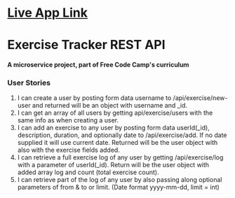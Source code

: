 # [Live App Link](https://periodic-jonquil.glitch.me/)

# Exercise Tracker REST API

#### A microservice project, part of Free Code Camp's curriculum

### User Stories

1. I can create a user by posting form data username to /api/exercise/new-user and returned will be an object with username and _id.
2. I can get an array of all users by getting api/exercise/users with the same info as when creating a user.
3. I can add an exercise to any user by posting form data userId(_id), description, duration, and optionally date to /api/exercise/add. 
If no date supplied it will use current date. Returned will be the user object with also with the exercise fields added.
4. I can retrieve a full exercise log of any user by getting /api/exercise/log with a parameter of userId(_id). 
Return will be the user object with added array log and count (total exercise count).
5. I can retrieve part of the log of any user by also passing along optional parameters of from & to or limit. 
(Date format yyyy-mm-dd, limit = int)
